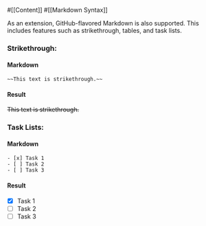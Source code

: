 #[[Content]] #[[Markdown Syntax]]

As an extension, GitHub-flavored Markdown is also supported. This includes features such as strikethrough, tables, and task lists.

### Strikethrough:

#### Markdown

`~~This text is strikethrough.~~`

#### Result

~~This text is strikethrough.~~

### Task Lists:

#### Markdown

```
- [x] Task 1
- [ ] Task 2
- [ ] Task 3
```

#### Result

- [x] Task 1
- [ ] Task 2
- [ ] Task 3
